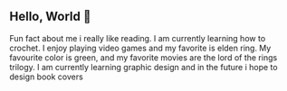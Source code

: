 ## Hello, World 👋
Fun fact about me i really like reading.
I am currently learning how to crochet.
I enjoy playing video games and my favorite is elden ring.
My favourite color is green,
and my favorite movies are the lord of the rings trilogy.
I am currently learning graphic design and in the future i hope to design book covers

<!--
**Mistborn112/Mistborn112** is a ✨ _special_ ✨ repository because its `README.md` (this file) appears on your GitHub profile.

Here are some ideas to get you started:

- 🔭 I’m currently working on ...
- 🌱 I’m currently learning ...
- 👯 I’m looking to collaborate on ...
- 🤔 I’m looking for help with ...
- 💬 Ask me about ...
- 📫 How to reach me: ...
- 😄 Pronouns: ...
- ⚡ Fun fact: ...
-->
